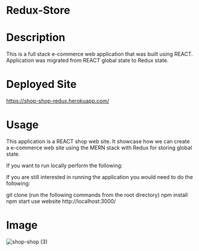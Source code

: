 # Redux-Store
# Description 
This is a full stack e-commerce web application that was built using REACT. Application was migrated from REACT global state to Redux state.
# Deployed Site
https://shop-shop-redux.herokuapp.com/
# Usage
This application is a REACT shop web site. It showcase how we can create a e-commerce web site using the MERN stack with Redux for storing global state.

If you want to run locally perform the following:

If you are still interested in running the application you would need to do the following:

git clone (run the following commands from the root directory)
npm install
npm start
use website http://localhost:3000/
# Image
![shop-shop (3)](https://user-images.githubusercontent.com/88795800/151724001-eefb986f-20eb-4fe1-bc3c-a0af52a90334.jpg)


